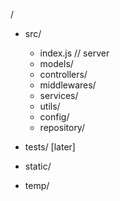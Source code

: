 /
-   src/
    -   index.js // server
    -   models/
    -   controllers/
    -   middlewares/
    -   services/
    -   utils/
    -   config/
    -   repository/

-   tests/ [later]
-   static/
-   temp/


